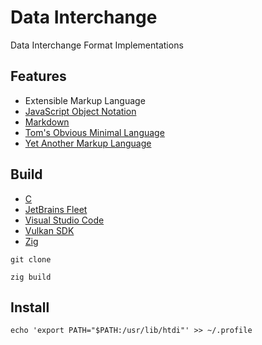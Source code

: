 [C Language]: https://learn.microsoft.com/en-us/cpp/c-language
[CommonMark]:https://commonmark.org/
[Fleet]: https://jetbrains.com/fleet/
[JSON]: https://www.json.org/json-en.html
[TOML]: https://toml.io/en/
[VSCode]: https://code.visualstudio.com/docs
[Vulkan]: https://www.vulkan.org/learn
[YAML]: https://yaml.org/
[Zig Language]: https://ziglang.org/

# Data Interchange

Data Interchange Format Implementations

## Features

- Extensible Markup Language
- [JavaScript Object Notation][JSON]
- [Markdown][CommonMark]
- [Tom's Obvious Minimal Language][TOML]
- [Yet Another Markup Language][YAML]

## Build

- [C][C Language]
- [JetBrains Fleet][Fleet] 
- [Visual Studio Code][VSCode]
- [Vulkan SDK][Vulkan]
- [Zig][Zig Language]

```shell
git clone

zig build
```

## Install

```shell
echo 'export PATH="$PATH:/usr/lib/htdi"' >> ~/.profile
```